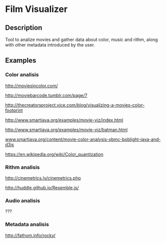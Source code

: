 # Film Visualizer


## Description

Tool to analize movies and gather data about color, music and rithm, along with other metadata introduced by the user.

## Examples

### Color analisis

http://moviesincolor.com/

http://moviebarcode.tumblr.com/page/7

http://thecreatorsproject.vice.com/blog/visualizing-a-movies-color-footprint

http://www.smartjava.org/examples/movie-viz/index.html

http://www.smartjava.org/examples/movie-viz/batman.html

www.smartjava.org/content/movie-color-analysis-xbmc-boblight-java-and-d3js

https://en.wikipedia.org/wiki/Color_quantization

### Rithm analisis

http://cinemetrics.lv/cinemetrics.php

http://huddle.github.io/Resemble.js/

### Audio analisis

???

### Metadata analisis

http://fathom.info/rocky/

